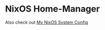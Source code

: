 # NixOS Home-Manager

Also check out [My NixOS System Config](https://github.com/IldenH/nixos-system)
